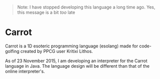 >Note: I have stopped developing this language a long time ago. Yes, this message is a bit *too* late

# Carrot

Carrot is a 1D esoteric programming language (esolang) made for code-golfing created by PPCG user Kritixi Lithos.


As of 23 November 2015, I am developing an interpreter for the Carrot language in Java. The language design will be different than that of the online interpreter's.
